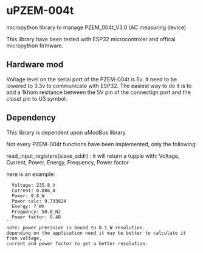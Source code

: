 # uPZEM-004t

micropython library to manage PZEM_004t_V3.0 (AC measuring device)


This library have been tested with ESP32 microcontroler and offical micropython firmware.

## Hardware mod
Voltage level on the serial port of the PZEM-004t is 5v.
It need to be lowered to 3.3v to communicate with ESP32.
The easiest way to do it is to add a 1khom resitance between the 5V pin of the connectign port and the closet pin to U3 symbol.

## Dependency
This library is dependent upon uModBus library



Not every PZEM-004t functions have been implemented, only the following:

  read_input_registers(slave_addr) : it will return a tupple with: Voltage, Current, Power, Energy, Frequency, Power factor


here is an example:
```
  Voltage: 235.8_V
  Current: 0.086_A
  Power: 9.8_W
  Power calc: 9.733824
  Energy: 7_Wh
  Frequency: 50.0_Hz
  Power factor: 0.48
``
note: power precision is bound to 0.1_W resolution.
depending on the application need it may be better to calculate it from voltage, 
current and power factor to get a better resolution.

